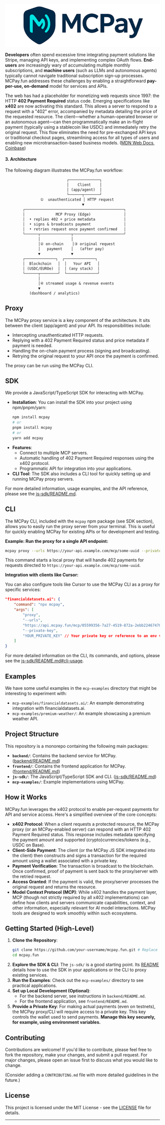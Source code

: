 ![](/assets/gh_cover.png)

**Developers** often spend excessive time integrating payment solutions like Stripe, managing API keys, and implementing complex OAuth flows. **End-users** are increasingly wary of accumulating multiple monthly subscriptions, and **machine users** (such as LLMs and autonomous agents) typically cannot navigate traditional subscription sign-up processes. MCPay.fun addresses these challenges by enabling a straightforward **pay-per-use, on-demand** model for services and APIs.

The web has had a placeholder for monetizing web requests since 1997: the HTTP **402 Payment Required** status code. Emerging specifications like **x402** are now activating this standard. This allows a server to respond to a request with a "402" error, accompanied by metadata detailing the price of the requested resource. The client—whether a human-operated browser or an autonomous agent—can then programmatically make an in-flight payment (typically using a stablecoin like USDC) and immediately retry the original request. This flow eliminates the need for pre-exchanged API keys or traditional checkout pages, streamlining access for all types of users and enabling new microtransaction-based business models. ([MDN Web Docs][1], [Coinbase][2])

#### 3. Architecture

The following diagram illustrates the MCPay.fun workflow:
```
                            ┌──────────────┐
                            │    Client    │
                            │ (app/agent)  │
                            └──────┬───────┘
                ①  unauthenticated │ HTTP request
                                   ▼
        ┌─────────────────────────────────────────────┐
        │              MCP Proxy (Edge)               │
        │  • replies 402 + price metadata             │
        │  • signs & broadcasts payment               │
        │  • retries request once payment confirmed   │
        └──────┬──────────────┬───────────────────────┘
               │              │
               │② on-chain    │③ original request
               │   payment    │   (after pay)
               ▼              ▼
        ┌──────────────┐  ┌──────────────┐
        │  Blockchain   │  │   Your API   │
        │ (USDC/EUROe)  │  │ (any stack)  │
        └──────┬────────┘  └──────────────┘
               │
               │④ streamed usage & revenue events
               ▼
           (dashboard / analytics)

```


## Proxy

The MCPay proxy service is a key component of the architecture. It sits between the client (app/agent) and your API. Its responsibilities include:

- Intercepting unauthenticated HTTP requests.
- Replying with a 402 Payment Required status and price metadata if payment is needed.
- Handling the on-chain payment process (signing and broadcasting).
- Retrying the original request to your API once the payment is confirmed.

The proxy can be run using the MCPay CLI.

## SDK

We provide a JavaScript/TypeScript SDK for interacting with MCPay.

- **Installation**: You can install the SDK into your project using npm/pnpm/yarn:
  ```sh
  npm install mcpay
  # or
  pnpm install mcpay
  # or
  yarn add mcpay
  ```
- **Features**:
    - Connect to multiple MCP servers.
    - Automatic handling of 402 Payment Required responses using the x402 protocol.
    - Programmatic API for integration into your applications.
- **CLI Tool**: The SDK also includes a CLI tool for quickly setting up and running MCPay proxy servers.

For more detailed information, usage examples, and the API reference, please see the [js-sdk/README.md](./js-sdk/README.md).

## CLI

The MCPay CLI, included with the `mcpay` npm package (see SDK section), allows you to easily run the proxy server from your terminal. This is useful for quickly enabling MCPay for existing APIs or for development and testing.

**Example: Run the proxy for a single API endpoint:**
```sh
mcpay proxy --urls https://your-api.example.com/mcp/some-uuid --private-key YOUR_WALLET_PRIVATE_KEY
```

This command starts a local proxy that will handle 402 payments for requests directed to `https://your-api.example.com/mcp/some-uuid`.

**Integration with clients like Cursor:**

You can also configure tools like Cursor to use the MCPay CLI as a proxy for specific services:
```json
"financialdatasets.ai": {
    "command": "npx mcpay",
    "args": [
        "proxy",
        "--urls",
        "https://api.mcpay.fun/mcp/05599356-7a27-4519-872a-2ebb22467470", // Target service URL
        "--private-key",
        "YOUR_PRIVATE_KEY" // Your private key or reference to an env variable
    ]
}
```
For more detailed information on the CLI, its commands, and options, please see the [js-sdk/README.md#cli-usage](./js-sdk/README.md#cli-usage).

## Examples

We have some useful examples in the `mcp-examples` directory that might be interesting to experiment with:
- `mcp-examples/financialdatasets.ai/`: An example demonstrating integration with financialdatasets.ai.
- `mcp-examples/premium-weather/`: An example showcasing a premium weather API.

## Project Structure

This repository is a monorepo containing the following main packages:

- **`backend/`**: Contains the backend service for MCPay. ([backend/README.md](./backend/README.md))
- **`frontend/`**: Contains the frontend application for MCPay. ([frontend/README.md](./frontend/README.md))
- **`js-sdk/`**: The JavaScript/TypeScript SDK and CLI. ([js-sdk/README.md](./js-sdk/README.md))
- **`mcp-examples/`**: Example implementations using MCPay.

## How it Works

MCPay.fun leverages the x402 protocol to enable per-request payments for API and service access. Here's a simplified overview of the core concepts:

- **x402 Protocol**: When a client requests a protected resource, the MCPay proxy (or an MCPay-enabled server) can respond with an HTTP 402 Payment Required status. This response includes metadata specifying the payment amount and supported (crypto)currencies/tokens (e.g., USDC on Base).
- **Client-Side Payment**: The client (or the MCPay JS SDK integrated into the client) then constructs and signs a transaction for the required amount using a wallet associated with a private key.
- **Payment Verification**: The transaction is broadcast to the blockchain. Once confirmed, proof of payment is sent back to the proxy/server with the retried request.
- **Access Granted**: If the payment is valid, the proxy/server processes the original request and returns the resource.
- **Model Context Protocol (MCP)**: While x402 handles the payment layer, MCP (though not strictly required by all x402 implementations) can define how clients and servers communicate capabilities, context, and other information, especially relevant for AI model interactions. MCPay tools are designed to work smoothly within such ecosystems.

## Getting Started (High-Level)

1.  **Clone the Repository**:
    ```sh
    git clone https://github.com/your-username/mcpay.fun.git # Replace with actual repo URL
    cd mcpay.fun
    ```
2.  **Explore the SDK & CLI**: The `js-sdk/` is a good starting point. Its [README](./js-sdk/README.md) details how to use the SDK in your applications or the CLI to proxy existing services.
3.  **Run the Examples**: Check out the `mcp-examples/` directory to see practical applications.
4.  **Set up Local Development (Optional)**:
    *   For the backend server, see instructions in `backend/README.md`.
    *   For the frontend application, see `frontend/README.md`.
5.  **Provide a Private Key**: For making actual payments (even on testnets), the MCPay proxy/CLI will require access to a private key. This key controls the wallet used to send payments. **Manage this key securely, for example, using environment variables.**

## Contributing

Contributions are welcome! If you'd like to contribute, please feel free to fork the repository, make your changes, and submit a pull request. For major changes, please open an issue first to discuss what you would like to change.

(Consider adding a `CONTRIBUTING.md` file with more detailed guidelines in the future.)

## License

This project is licensed under the MIT License - see the [LICENSE](./LICENSE) file for details.

---


[1]: https://developer.mozilla.org/en-US/docs/Web/HTTP/Reference/Status/402?utm_source=chatgpt.com "402 Payment Required - HTTP - MDN Web Docs - Mozilla"
[2]: https://www.coinbase.com/developer-platform/discover/launches/x402?utm_source=chatgpt.com "Introducing x402: a new standard for internet-native payments"
[3]: https://www.x402.org/x402-whitepaper.pdf?utm_source=chatgpt.com "[PDF] x402-whitepaper.pdf"
[4]: https://nftnow.com/news/exclusive-foundation-announces-dynamic-nft-pricing-feature/?utm_source=chatgpt.com "Exclusive: Foundation Announces Dynamic NFT Pricing Feature"
[5]: https://www.talentprotocol.com/?utm_source=chatgpt.com "Talent Protocol - What's your Builder Score?"
